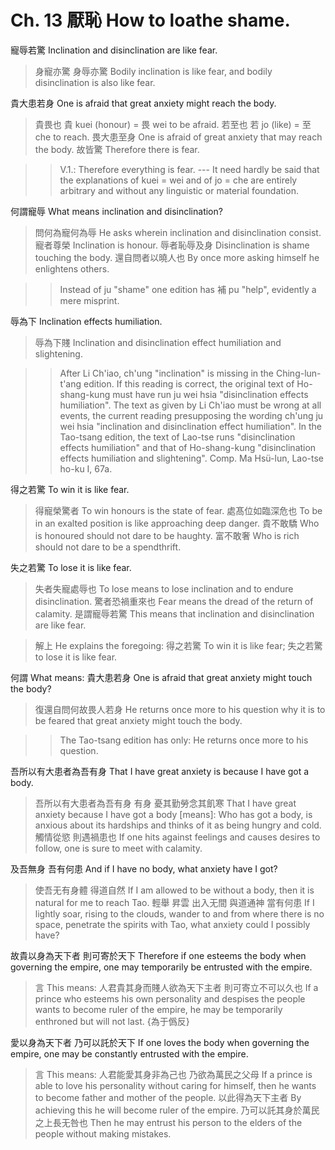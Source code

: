 # Ch. 13 厭恥 How to loathe shame.

寵辱若驚
Inclination and disinclination are like fear.

> 身寵亦驚
身辱亦驚
Bodily inclination is like fear,
and bodily disinclination is also like fear.

貴大患若身
One is afraid that great anxiety might reach the body.

> 貴畏也
貴 kuei (honour) = 畏 wei to be afraid.
若至也
若 jo (like) = 至 che to reach.
畏大患至身
One is afraid of great anxiety that may reach the body.
故皆驚
Therefore there is fear.

>> V.1.: Therefore everything is fear.
--- It need hardly be said that the explanations of kuei = wei
and of jo = che are entirely arbitrary
and without any linguistic or material foundation.

何謂寵辱
What means inclination and disinclination?

> 問何為寵何為辱
He asks wherein inclination and disinclination consist.
寵者尊榮
Inclination is honour.
辱者恥辱及身
Disinclination is shame touching the body.
還自問者以曉人也
By once more asking himself he enlightens others.

>> Instead of ju "shame" one edition has 補 pu "help",
evidently a mere misprint.

辱為下
Inclination effects humiliation.

> 辱為下賤
Inclination and disinclination effect humiliation and slightening.

>> After Li Ch'iao, ch'ung "inclination"
is missing in the Ching-lun-t'ang edition.
If this reading is correct, the original text of Ho-shang-kung
must have run ju wei hsia "disinclination effects humiliation".
The text as given by Li Ch'iao must be wrong at all events,
the current reading presupposing the wording ch'ung ju wei hsia
"inclination and disinclination effect humiliation".
In the Tao-tsang edition,
the text of Lao-tse runs "disinclination effects humiliation"
and that of Ho-shang-kung "disinclination effects humiliation and slightening".
Comp. Ma Hsü-lun, Lao-tse ho-ku I, 67a.

得之若驚
To win it is like fear.

> 得寵榮驚者
To win honours is the state of fear.
處髙位如臨深危也
To be in an exalted position is like approaching deep danger.
貴不敢驕
Who is honoured should not dare to be haughty.
富不敢奢
Who is rich should not dare to be a spendthrift.

失之若驚
To lose it is like fear.

> 失者失寵處辱也
To lose means to lose inclination and to endure disinclination.
驚者恐禍重來也
Fear means the dread of the return of calamity.
是謂寵辱若驚
This means that inclination and disinclination are like fear.

> 解上
He explains the foregoing:
得之若驚
To win it is like fear;
失之若驚
to lose it is like fear.

何謂
What means:
貴大患若身
One is afraid that great anxiety might touch the body?

> 復還自問何故畏人若身
He returns once more to his question why it is to be feared that great anxiety might touch the body.

>> The Tao-tsang edition has only:
He returns once more to his question.

吾所以有大患者為吾有身
That I have great anxiety is because I have got a body.

> 吾所以有大患者為吾有身
有身
憂其勤勞念其飢寒
That I have great anxiety because I have got a body [means]:
Who has got a body,
is anxious about its hardships and thinks of it as being hungry and cold.
觸情從慾
則遇禍患也
If one hits against feelings and causes desires to follow,
one is sure to meet with calamity.

及吾無身
吾有何患
And if I have no body,
what anxiety have I got?

> 使吾无有身體
得道自然
If I am allowed to be without a body,
then it is natural for me to reach Tao.
輕舉
昇雲
出入无間
與道通神
當有何患
If I lightly soar,
rising to the clouds,
wander to and from where there is no space,
penetrate the spirits with Tao,
what anxiety could I possibly have?

故貴以身為天下者
則可寄於天下
Therefore if one esteems the body when governing the empire,
one may temporarily be entrusted with the empire.

> 言
This means:
人君貴其身而賤人欲為天下主者
則可寄立不可以久也
If a prince who esteems his own personality and despises the people wants to become ruler of the empire,
he may be temporarily enthroned but will not last.
{為于僞反}

愛以身為天下者
乃可以託於天下
If one loves the body when governing the empire,
one may be constantly entrusted with the empire.

> 言
This means:
人君能愛其身非為己也
乃欲為萬民之父母
If a prince is able to love his personality without caring for himself,
then he wants to become father and mother of the people.
以此得為天下主者
By achieving this he will become ruler of the empire.
乃可以託其身於萬民之上長无咎也
Then he may entrust his person to the elders of the people without making mistakes.
